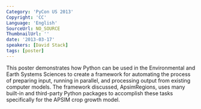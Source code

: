 ```yaml
---
Category: 'PyCon US 2013'
Copyright: 'CC'
Language: 'English'
SourceUrl: NO_SOURCE
ThumbnailUrl: ''
date: '2013-03-17'
speakers: [David Stack]
tags: [poster]
---
```

This poster demonstrates how Python can be used in the Environmental and Earth Systems Sciences to create a framework for automating the process of preparing input, running in parallel, and processing output from existing computer models. The framework discussed, ApsimRegions, uses many built-in and third-party Python packages to accomplish these tasks specifically for the APSIM crop growth model.